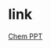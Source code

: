 # link
[Chem PPT]([https://link-url-here.org](https://www.canva.com/design/DAFrHLQik5k/cfjbureo9AC164BiCGzDkg/edit?utm_content=DAFrHLQik5k&utm_campaign=designshare&utm_medium=link2&utm_source=sharebutton)https://www.canva.com/design/DAFrHLQik5k/cfjbureo9AC164BiCGzDkg/edit?utm_content=DAFrHLQik5k&utm_campaign=designshare&utm_medium=link2&utm_source=sharebutton)
